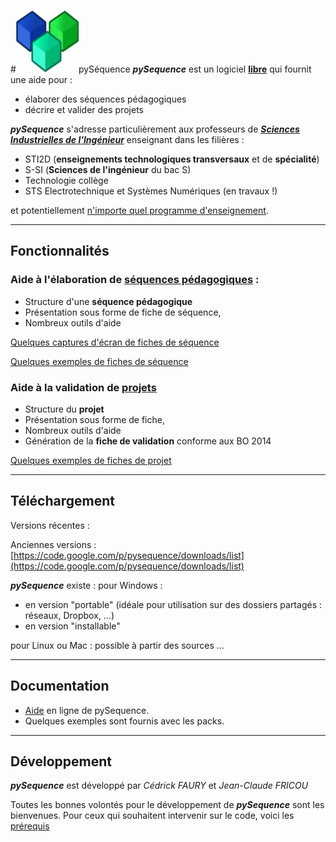 #![](Logo.png)pySéquence
_**pySequence**_ est un logiciel **[libre](http://www.gnu.org/licenses/gpl.html)** qui fournit une aide pour :
  * élaborer des séquences pédagogiques
  * décrire et valider des projets

_**pySequence**_ s'adresse particulièrement aux professeurs de _**[Sciences Industrielles de l'Ingénieur](http://fr.wikipedia.org/wiki/Sciences_de_l%27ing%C3%A9nieur)**_ enseignant dans les filières :
  * STI2D (**enseignements technologiques transversaux** et de **spécialité**)
  * S-SI (**Sciences de l'ingénieur** du bac S)
  * Technologie collège
  * STS Electrotechnique et Systèmes Numériques (en travaux !)

et potentiellement [n'importe quel programme d'enseignement](https://github.com/cedrick-f/pySequence/wiki/Nouveau_programme).


---


## Fonctionnalités ##
### Aide à l'élaboration de [séquences pédagogiques](https://github.com/cedrick-f/pySequence/wiki/Fonctionalite_Seq) : ###
  * Structure d'une **séquence pédagogique**
  * Présentation sous forme de fiche de séquence,
  * Nombreux outils d'aide

[Quelques captures d'écran de fiches de séquence](https://github.com/cedrick-f/pySequence/wiki/captures_ecran)

[Quelques exemples de fiches de séquence](https://github.com/cedrick-f/pySequence/wiki/ExemplesSequences)

### Aide à la validation de [projets](https://github.com/cedrick-f/pySequence/wiki/Fonctionnalite_Prj) ###
  * Structure du **projet**
  * Présentation sous forme de fiche,
  * Nombreux outils d'aide
  * Génération de la **fiche de validation** conforme aux BO 2014 

[Quelques exemples de fiches de projet](https://github.com/cedrick-f/pySequence/wiki/ExemplesProjets)


---


## Téléchargement ##
Versions récentes : 

Anciennes versions : [https://code.google.com/p/pysequence/downloads/list](https://code.google.com/p/pysequence/downloads/list)

_**pySequence**_ existe :
pour Windows :
  * en version "portable" (idéale pour utilisation sur des dossiers partagés : réseaux, Dropbox, ...)
  * en version "installable"

pour Linux ou Mac :
possible à partir des sources ...


---


## Documentation ##
  * [Aide](https://github.com/cedrick-f/pySequence/wiki/Aide) en ligne de pySequence.
  * Quelques exemples sont fournis avec les packs.


---


## Développement ##
_**pySequence**_ est développé par _Cédrick FAURY_ et _Jean-Claude FRICOU_

Toutes les bonnes volontés pour le développement de _**pySequence**_ sont les bienvenues.
Pour ceux qui souhaitent intervenir sur le code, voici les [prérequis](https://github.com/cedrick-f/pySequence/wiki/LangageEtDependances)


